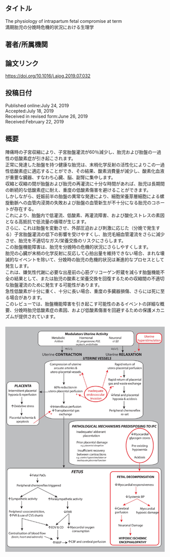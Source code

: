## タイトル
The physiology of intrapartum fetal compromise at term  
満期胎児の分娩時危機的状況における生理学

## 著者/所属機関

## 論文リンク
https://doi.org/10.1016/j.ajog.2019.07.032

## 投稿日付
Published online:July 24, 2019  
Accepted:July 18, 2019  
Received in revised form:June 26, 2019  
Received:February 22, 2019

## 概要
陣痛時の子宮収縮により、子宮胎盤灌流が60％減少し、胎児および胎盤の一過性の低酸素症が引き起こされます。  
正常に発達した胎盤を持つ健康な胎児は、末梢化学反射の活性化によりこの一過性低酸素症に適応することができ、その結果、酸素消費量が減少し、酸素化血液が重要な臓器、すなわち心臓、脳、副腎に集中します。  
収縮と収縮の間が胎盤および胎児の再灌流に十分な時間があれば、胎児は長期間の断続的な低酸素症に耐え、重度の低酸素傷害を避けることができます。  
しかしながら、妊娠前半の胎盤の異常な発達により、細胞栄養芽層細胞による螺旋動脈への血管内浸潤の失敗および胎盤の血管新生が不十分になる胎児のコホートが存在する。  
これにより、胎盤内で低灌流、低酸素、再灌流障害、および酸化ストレスの素因となる高抵抗で低流量の循環が生じます。  
さらに、これは胎盤を変動させ、外部圧迫および刺激に応じた（分娩で発生する）子宮胎盤灌流の低下の影響を受けやすくし、胎児毛細血管灌流をさらに減少させ、胎児を不適切なガス/栄養交換のリスクにさらします。  
この胎盤機能障害は、胎児を分娩時の危機的状況にさらしやすくします。  
胎児の心臓が末梢の化学反射に反応して心拍出量を維持できない場合、まれな壊滅的なイベントを除いて、分娩時の胎児の危機的状況は漸進的なプロセスとして発生します。  
これは、嫌気性代謝に必要な出産前の心筋グリコーゲン貯蔵を減らす胎盤機能不全の結果として、または胎児の酸素と栄養交換を回復するための収縮間の不適切な胎盤灌流のために発生する可能性があります。  
急性低酸素が十分に重く、十分に長い場合、重度の多臓器損傷、さらには死に至る場合があります。  
このレビューでは、胎盤機能障害を引き起こす可能性のあるイベントの詳細な概要、分娩時胎児低酸素症の素因、および低酸素傷害を回避するための保護メカニズムが提供されています。

### 
![Figure.1](Physiology_fig1.jpg)
